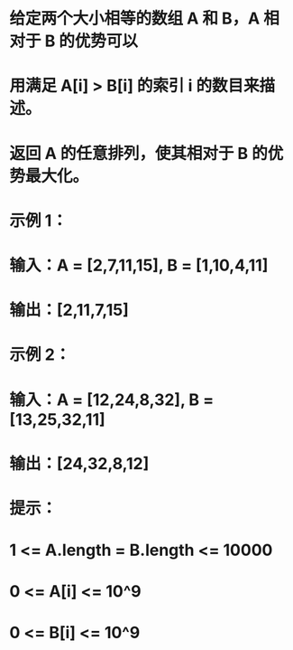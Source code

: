# 给定两个大小相等的数组 A 和 B，A 相对于 B 的优势可以
# 用满足 A[i] > B[i] 的索引 i 的数目来描述。
# 返回 A 的任意排列，使其相对于 B 的优势最大化。
# 示例 1：
# 输入：A = [2,7,11,15], B = [1,10,4,11]
# 输出：[2,11,7,15]
# 示例 2：
# 输入：A = [12,24,8,32], B = [13,25,32,11]
# 输出：[24,32,8,12]
# 提示：
# 1 <= A.length = B.length <= 10000
# 0 <= A[i] <= 10^9
# 0 <= B[i] <= 10^9